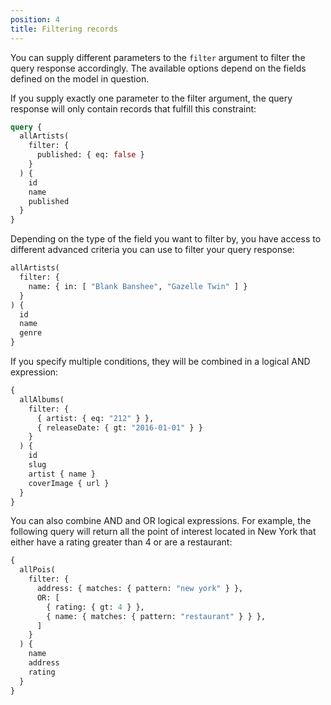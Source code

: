 ```yaml
---
position: 4
title: Filtering records
---
```


You can supply different parameters to the `filter` argument to filter the query response accordingly. The available options depend on the fields defined on the model in question.

If you supply exactly one parameter to the filter argument, the query response will only contain records that fulfill this constraint:

```graphql
query {
  allArtists(
    filter: {
      published: { eq: false }
    }
  ) {
    id
    name
    published
  }
}
```

Depending on the type of the field you want to filter by, you have access to different advanced criteria you can use to filter your query response:

```graphql
allArtists(
  filter: {
    name: { in: [ "Blank Banshee", "Gazelle Twin" ] }
  }
) {
  id
  name
  genre
}
```

If you specify multiple conditions, they will be combined in a logical AND expression:

```graphql
{
  allAlbums(
    filter: {
      { artist: { eq: "212" } },
      { releaseDate: { gt: "2016-01-01" } }
    }
  ) {
    id
    slug
    artist { name }
    coverImage { url }
  }
}
```

You can also combine AND and OR logical expressions. For example, the following
query will return all the point of interest located in New York that either have
a rating greater than 4 or are a restaurant:

```graphql
{
  allPois(
    filter: {
      address: { matches: { pattern: "new york" } },
      OR: [
        { rating: { gt: 4 } },
        { name: { matches: { pattern: "restaurant" } } },
      ]
    }
  ) {
    name
    address
    rating
  }
}
```
